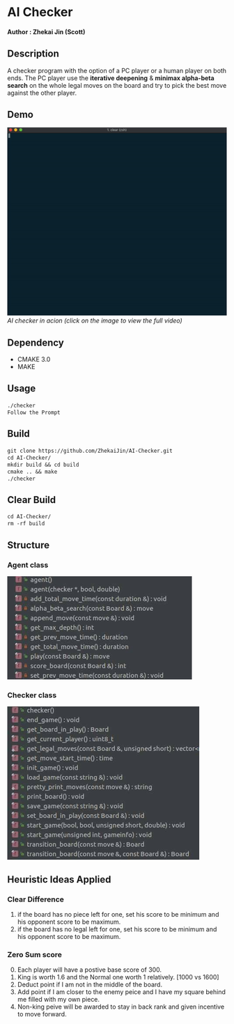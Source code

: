 # AI Checker 
 
#### Author : Zhekai Jin (Scott)

## Description
  A checker program with the option of a PC player or a human player on both ends. The PC player use the **iterative deepening** & **minimax alpha-beta search** on the whole legal moves on the board and try to pick the best move against the other player.
  
## Demo  
[![Watch AI Checker in action](docs/pic3.gif)](https://zhekaijin.github.io/videos/checker.mp4)
*<br />AI checker in acion (click on the image to view the full video)*



## Dependency 
* CMAKE 3.0
* MAKE


## Usage
```
./checker
Follow the Prompt
```	
## Build
```
git clone https://github.com/ZhekaiJin/AI-Checker.git
cd AI-Checker/
mkdir build && cd build
cmake .. && make 
./checker
```	

## Clear Build
```
cd AI-Checker/
rm -rf build
```	

## Structure 
### Agent class
![alt text](docs/1.jpg "Title")

### Checker class
![alt text](docs/2.jpg "Title")

## Heuristic Ideas Applied 

### Clear Difference
1. if the board has no piece left for one, set his score to be minimum and his opponent score to be maximum.
2. if the board has no legal left for one, set his score to be minimum and his opponent score to be maximum.

### Zero Sum score
0. Each player will have a postive base score of 300.
1. King is worth 1.6 and the Normal one worth 1 relatively. [1000 vs 1600]
2. Deduct point if I am not in the middle of the board.
3. Add point if I am closer to the enemy peice and I have my square behind me filled with my own piece.
4. Non-king peive will be awarded to stay in back rank and given incentive to move forward.
